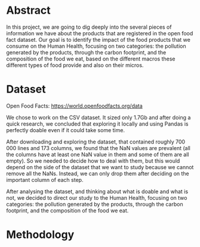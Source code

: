 
# Abstract

In this project, we are going to dig deeply into the several pieces of information we have about the products that are registered in the open food fact dataset. Our goal is to identify the impact of the food products that we consume on the Human Health, focusing on two categories: the pollution generated by the products, through the carbon footprint, and the composition of the food we eat, based on the different macros these different types of food provide and also on their micros.

# Dataset


Open Food Facts: https://world.openfoodfacts.org/data

We chose to work on the CSV dataset. It sized only 1.7Gb and after doing a quick research, we concluded that exploring it locally and using Pandas is perfectly doable even if it could take some time.

After downloading and exploring the dataset, that contained roughly 700 000 lines and 173 columns, we found that the NaN values are prevalent (all the columns have at least one NaN value in them and some of them are all empty). So we needed to decide how to deal with them, but this would depend on the side of the dataset that we want to study because we cannot remove all the NaNs. Instead, we can only drop them after deciding on the important column of each step.

After analysing the dataset, and thinking about what is doable and what is not, we decided to direct our study to the Human Health, focusing on two categories: the pollution generated by the products, through the carbon footprint, and the composition of the food we eat.

# Methodology

